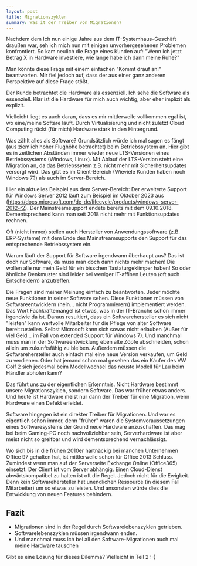 ```yaml
---
layout: post
title: Migrationszyklen
summary: Was it der Treiber von Migrationen?
---
```


Nachdem dem Ich nun einige Jahre aus dem IT-Systemhaus-Geschäft draußen war, seh ich mich nun mit einigen unvorhergesehenen Problemen konfrontiert.
So kam neulich die Frage eines Kunden auf: 
"Wenn ich jetzt Betrag X in Hardware investiere, wie lange habe ich dann meine Ruhe?"

Man könnte diese Frage mit einem einfachen "Kommt drauf an!" beantworten. 
Mir fiel jedoch auf, dass der aus einer ganz anderen Perspektive auf diese Frage stößt. 

Der Kunde betrachtet die Hardware als essenziell. 
Ich sehe die Software als essenziell. 
Klar ist die Hardware für mich auch wichtig, aber eher implizit als explizit. 

Vielleicht liegt es auch daran, dass es mir mittlerweile vollkommen egal ist, wo eine/meine Softare läuft. 
Durch Virtualisierung und nicht zuletzt Cloud Computing rückt (für mich) Hardware stark in den Hintergrund.

Was zählt alles als Software? 
Grundsätzlich würde ich mal sagen es fängt (aus ziemlich hoher Flughöhe betrachtet) beim Betriebssystem an. 
Hier gibt es in zeitlichen Abständen immer wieder neue LTS-Versionen eines Betriebssystems (Windows, Linux). 
Mit Ablauf der LTS-Version steht eine Migration an, da das Betriebssytem z.B. nicht mehr mit Sicherheitsupdates versorgt wird. 
Das gibt es im Client-Bereich (Wieviele Kunden haben noch Windows 7?) als auch im Server-Bereich. 

Hier ein aktuelles Beispiel aus dem Server-Bereich: 
Der erweiterte Support für Windows Server 2012 läuft zum Beispiel im Oktober 2023 aus (https://docs.microsoft.com/de-de/lifecycle/products/windows-server-2012-r2). 
Der Mainstreamsupport endete bereits mit dem 09.10.2018. 
Dementsprechend kann man seit 2018 nicht mehr mit Funktionsupdates rechnen. 

Oft (nicht immer) stellen auch Hersteller von Anwendungssoftware (z.B. ERP-Systeme) mit dem Ende des Mainstreamsupports den Support für das entsprechende Betriebssystem ein.

Warum läuft der Support für Software irgendwann überhaupt aus? 
Das ist doch nur Software, da muss man doch dann nichts mehr machen!
Die wollen alle nur mein Geld für ein bisschen Tastaturgeklimper haben!
So oder ähnliche Denkmuster sind leider bei weniger IT-affinen Leuten (oft auch Entscheidern) anzutreffen. 

Die Fragen sind meiner Meinung einfach zu beantworten. 
Jeder möchte neue Funktionen in seiner Software sehen. 
Diese Funktionen müssen von Softwareentwicklern (nein... nicht Programmierern) implementiert werden. 
Das Wort Fachkräftemangel ist etwas, was in der IT-Branche schon immer irgendwie da ist.
Daraus resultiert, dass ein Softwarehersteller es sich nicht "leisten" kann wertvolle Mitarbeiter für die Pflege von alter Software bereitzustellen. 
Selbst Microsoft kann sich sowas nicht erlauben (Außer für viel Geld... im Fall von extended Support für Windows 7). 
Und manchmal muss man in der Softwareentwicklung eben alte Zöpfe abschneiden, schon allein um zukunftsfähig zu bleiben.
Außerdem müssen die Softwarehersteller auch einfach mal eine neue Version verkaufen, um Geld zu verdienen. 
Oder hat jemand schon mal gesehen das ein Käufer des VW Golf 2 sich jedesmal beim Modellwechsel das neuste Modell für Lau beim Händler abholen kann?

Das führt uns zu der eigentlichen Erkenntnis. 
Nicht Hardware bestimmt unsere Migrationszyklen, sondern Software. 
Das war früher etwas anders. 
Und heute ist Hardware meist nur dann der Treiber für eine Migration, wenn Hardware einen Defekt erleidet.

Software hingegen ist ein direkter Treiber für Migrationen. 
Und war es eigentlich schon immer, denn "früher" waren die Systemvoraussetzungen eines Softwaresystems der Grund neue Hardware anzuschaffen. 
Das mag bei beim Gaming-PC noch nachvollziehbar sein, Serverhardware ist aber meist nicht so greifbar und wird dementsprechend vernachlässigt.

Wo sich bis in die frühen 2010er hartnäckig bei manchen Unternehmen Office 97 gehalten hat, ist mittlerweile schon für Office 2013 Schluss. 
Zumindest wenn man auf der Serverseite Exchange Online (Office365) einsetzt. 
Der Client ist vom Server abhängig. 
Einen Cloud-Dienst abwärtskompatibel zu halten ist oft die Regel. 
Jedoch nicht für die Ewigkeit.
Denn kein Softwarehersteller hat unendlichen Ressource (in diesem Fall Mitarbeiter) um so etwas zu leisten. 
Und ansonsten würde dies die Entwicklung von neuen Features behindern. 

## Fazit
- Migrationen sind in der Regel durch Softwarelebenszyklen getrieben.
- Softwarelebenszyklen müssen irgendwann enden.
- Und manchmal muss ich bei all den Software-Migrationen auch mal meine Hardware tauschen

Gibt es eine Lösung für dieses Dilemma? 
Vielleicht in Teil 2 :-)

